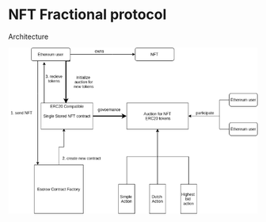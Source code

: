 # NFT Fractional protocol

Architecture


![Alt text](docs/architecture.png?raw=true "Architecture")

